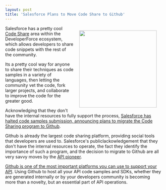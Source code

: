 ```yaml
---
layout: post
title: 'Salesforce Plans to Move Code Share to Github'
---
```

<p><a title="code share" href="http://developer.force.com/codeshare/apex/resultspage?l=mru&amp;title=All%20Projects"><img style="padding: 15px;" src="https://s3.amazonaws.com/kinlane-productions/api-evangelist/salesforce/salesforce-code-share.png" alt="" width="250" align="right" /></a></p>
<p>Salesforce has a pretty cool <a title="code share" href="http://developer.force.com/codeshare/apex/resultspage?l=mru&amp;title=All%20Projects">Code Share</a>&nbsp;area within the DeveloperForce ecosystem, which allows developers to share code snippets with the rest of the community.</p>
<p>Its a pretty cool way for anyone to share their techniques as code samples in a variety of languages, then letting the community vet the code, fork larger projects, and collaborate to improve the code for the greater good.</p>
<p>Acknowledging that they don't have the internal resources to fully support the process, <a href="http://blogs.developerforce.com/developer-relations/2013/02/bringing-code-and-community-together.html">Salesforce has halted code samples submission, announcing plans to migrate the Code Sharing program to Github</a>.</p>
<p>Github is already the largest code sharing platform, providing social tools that developers are used to.  Salesforce's publiclackowledgement that they don't have the internal resources to operate, the fact they identify the importance of such a program, and the decision to migrate to Github are all very savvy moves by the <a title="API Pioneer" href="/2011/01/28/history-of-apis-salesforce-com/">API pioneer</a>.</p>
<p><a href="/blog/tag.php?Search_Tag=Github%20101">Github is one of the most important platforms you can use to support your API</a>.  Using Github to host all your API code samples and SDKs, whether they are generated internally or by your developers community is becoming more than a novelty, but an essential part of API operations.</p>